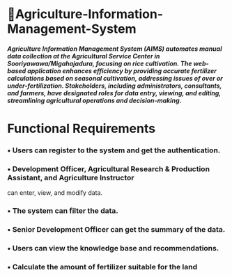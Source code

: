 ﻿#  🌾Agriculture-Information-Management-System
##### Agriculture Information Management System (AIMS) automates manual data collection at the Agricultural Service Center in Sooriyawawa/Migahajadura, focusing on rice cultivation. The web-based application enhances efficiency by providing accurate fertilizer calculations based on seasonal cultivation, addressing issues of over or under-fertilization. Stakeholders, including administrators, consultants, and farmers, have designated roles for data entry, viewing, and editing, streamlining agricultural operations and decision-making.

 # Functional Requirements
 
### • Users can register to the system and get the authentication.

### • Development Officer, Agricultural Research & Production Assistant, and Agriculture Instructor 
   can enter, view, and modify data.
   
### • The system can filter the data.

### • Senior Development Officer can get the summary of the data.

### • Users can view the knowledge base and recommendations.

### • Calculate the amount of fertilizer suitable for the land
